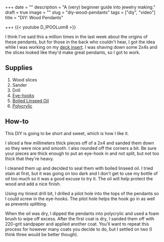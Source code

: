 +++
date = ""
description = "A (very) beginner guide into jewelry making."
draft = true
image = ""
slug = "diy-wood-pendants"
tags = ["diy", "video"]
title = "DIY: Wood Pendants"

+++
{{< youtube D_lPOOLuim8 >}}

I think I've said this a million times in the last week about the origins of these pendants, but for those in the back who couldn't hear, I got the idea while I was working on my [deck insert](https://craftycody.com/crafts/finishing-our-deck/). I was shaving down some 2x4s and the slices looked like they'd make great pendants, so I got to work.

## Supplies

1. Wood slices
2. Sander
3. Drill
4. [Eye-hooks](https://www.lowes.com/pd/Hillman-Brass-Screw-Eye-Hook/3202443?cm_mmc=shp-_-c-_-prd-_-hdw-_-ggl-_-LIA_HDW_126_Fastening-_-3202443-_-local-_-0-_-0&ds_rl=1286981&gclid=CjwKCAjwrfCRBhAXEiwAnkmKmaLbp98yzHs_Gn6ckDJh94FRPkGYByR3puoIDKQsEFID1UwrLK8TixoCwk4QAvD_BwE&gclsrc=aw.ds)
5. [Boiled Linseed Oil](https://www.lowes.com/pd/Jasco-32-fl-oz-Slow-to-Dissolve-Linseed-Oil/50298071)
6. [Polycrylic](https://www.minwax.com/wood-products/clear-protective-finishes/interior/minwax-polycrylic-protective-finish)

## How-to

This DIY is going to be short and sweet, which is how I like it.

I sliced a few millimeters thick pieces off of a 2x4 and sanded them down so they were nice and smooth. I also rounded off the corners a bit. Be sure your pieces are thick enough to put an eye-hook in and not split, but not too thick that they're heavy.

I cleaned them up and decided to seal them with boiled linseed oil. I tried stain at first, but it was going on too dark and I don't get to use my bottle of oil too much so it was a good excuse to try it. The oil will help protect the wood and add a nice finish.

Using my tiniest drill bit, I drilled a pilot hole into the tops of the pendants so I could screw in the eye-hooks. The pilot hole helps the hook go in as well as prevents splitting.

When the oil was dry, I dipped the pendants into polycrylic and used a foam brush to wipe off excess. After the first coat is dry, I sanded them off with 220-grit sandpaper and applied another coat. You'll want to repeat this process for however many coats you decide to do, but I settled on two (I think three would be better though).